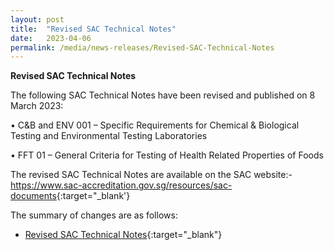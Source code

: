 ```yaml
---
layout: post
title:  "Revised SAC Technical Notes"
date:   2023-04-06
permalink: /media/news-releases/Revised-SAC-Technical-Notes
---
```


**Revised SAC Technical Notes**

The following SAC Technical Notes have been revised and published on 8 March 2023:

  •	C&B and ENV 001 – Specific Requirements for Chemical & Biological Testing and Environmental Testing Laboratories
  
  •	FFT 01 – General Criteria for Testing of Health Related Properties of Foods

The revised SAC Technical Notes are available on the SAC website:-
<https://www.sac-accreditation.gov.sg/resources/sac-documents>{:target="_blank'}


The summary of changes are as follows: 

* [Revised SAC Technical Notes](/files/documents/revised-sac-technical-notes.pdf){:target="_blank"}


